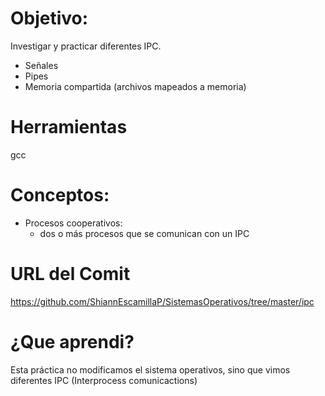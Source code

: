 # Objetivo:
Investigar y practicar diferentes IPC.
+ Señales
+ Pipes
+ Memoria compartida (archivos mapeados a memoria)

# Herramientas
gcc

# Conceptos:
+ Procesos cooperativos: 
  + dos o más procesos que se comunican con un IPC 
  
# URL del Comit 
https://github.com/ShiannEscamillaP/SistemasOperativos/tree/master/ipc

# ¿Que aprendi? 
Esta práctica no modificamos el sistema operativos, sino que vimos diferentes IPC (Interprocess comunicactions) 
